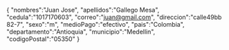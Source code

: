 {
"nombres":"Juan Jose",
"apellidos":"Gallego Mesa",
"cedula":"1017170603",
"correo":"juan@gmail.com",
"direccion":"calle49bb 82-7",
"sexo":"m",
"medioPago":"efectivo",
"pais":"Colombia",
"departamento":"Antioquia",
"municipio":"Medellin",
"codigoPostal":"05350"
}